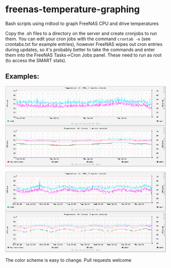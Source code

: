 # freenas-temperature-graphing
Bash scripts using rrdtool to graph FreeNAS CPU and drive temperatures

Copy the .sh files to a directory on the server and create cronjobs to 
run them. You can edit your cron jobs with the command `crontab -e` (see crontabs.txt for example entries), however FreeNAS wipes out cron entries during updates, so it's probably better to take the commands and enter them into the FreeNAS Tasks->Cron Jobs panel. These need to run as root (to access the SMART stats).

## Examples:

![CPU temperatures per minute](examples/temps-1min-cpus.png)
![Drive temperatures per minute](examples/temps-1min-drives.png)

![CPU temperatures per 5 minutes](examples/temps-5min-cpus.png)
![Drive temperatures per 5 minutes](examples/temps-5min-drives.png)

The color scheme is easy to change. Pull requests welcome
